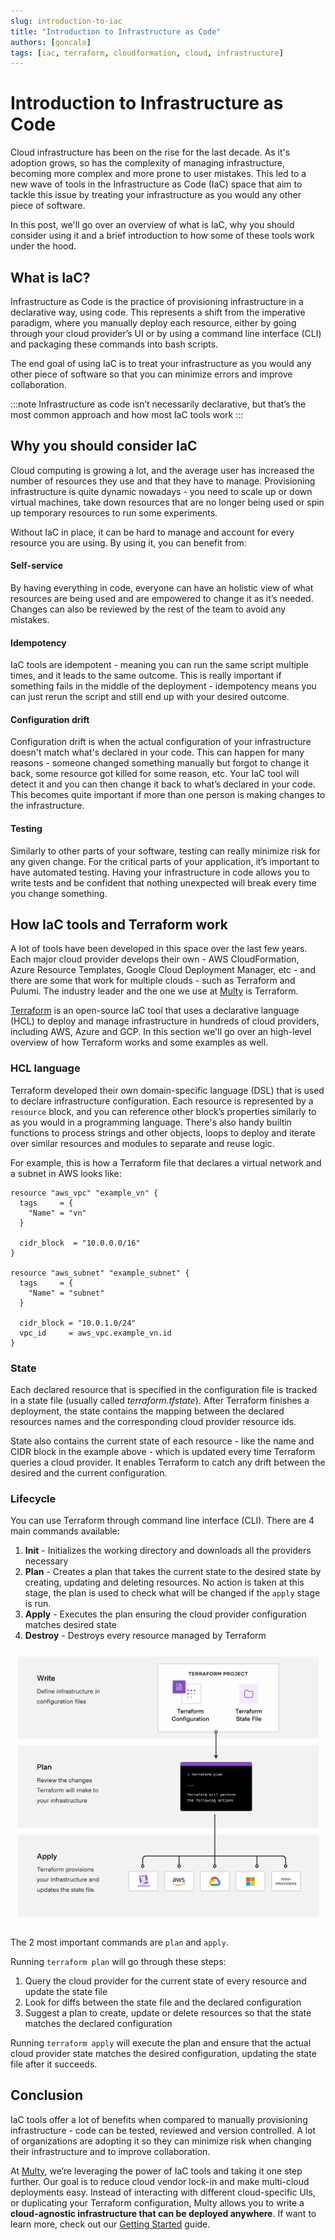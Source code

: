 ```yaml
---
slug: introduction-to-iac
title: "Introduction to Infrastructure as Code"
authors: [goncalo]
tags: [iac, terraform, cloudformation, cloud, infrastructure]
---
```


# Introduction to Infrastructure as Code

Cloud infrastructure has been on the rise for the last decade. As it's adoption grows, so has the complexity of managing infrastructure, becoming more complex and more prone to user mistakes. This led to a new wave of tools in the Infrastructure as Code (IaC) space that aim to tackle this issue by treating your infrastructure as you would any other piece of software. 

In this post, we'll go over an overview of what is IaC, why you should consider using it and a brief introduction to how some of these tools work under the hood.

<!--truncate-->

## What is IaC?

Infrastructure as Code is the practice of provisioning infrastructure in a declarative way, using code. This represents a shift from the imperative paradigm, where you manually deploy each resource, either by going through your cloud provider’s UI or by using a command line interface (CLI) and packaging these commands into bash scripts. 

The end goal of using IaC is to treat your infrastructure as you would any other piece of software so that you can minimize errors and improve collaboration.

:::note
Infrastructure as code isn’t necessarily declarative, but that’s the most common approach and how most IaC tools work 
:::

## Why you should consider IaC

Cloud computing is growing a lot, and the average user has increased the number of resources they use and that they have to manage. Provisioning infrastructure is quite dynamic nowadays - you need to scale up or down virtual machines, take down resources that are no longer being used or spin up temporary resources to run some experiments.

Without IaC in place, it can be hard to manage and account for every resource you are using. By using it, you can benefit from:

#### Self-service

By having everything in code, everyone can have an holistic view of what resources are being used and are empowered to change it as it’s needed. Changes can also be reviewed by the rest of the team to avoid any mistakes.

#### Idempotency

IaC tools are idempotent - meaning you can run the same script multiple times, and it leads to the same outcome. This is really important if something fails in the middle of the deployment - idempotency means you can just rerun the script and still end up with your desired outcome.

#### Configuration drift

Configuration drift is when the actual configuration of your infrastructure doesn't match what's declared in your code. This can happen for many reasons - someone changed something manually but forgot to change it back, some resource got killed for some reason, etc.
Your IaC tool will detect it and you can then change it back to what’s declared in your code. This becomes quite important if more than one person is making changes to the infrastructure.

#### Testing
Similarly to other parts of your software, testing can really minimize risk for any given change. For the critical parts of your application, it’s important to have automated testing.
Having your infrastructure in code allows you to write tests and be confident that nothing unexpected will break every time you change something.

## How IaC tools and Terraform work

A lot of tools have been developed in this space over the last few years. Each major cloud provider develops their own - AWS CloudFormation, Azure Resource Templates, Google Cloud Deployment Manager, etc - and there are some that work for multiple clouds - such as Terraform and Pulumi. The industry leader and the one we use at [Multy](https://multy.dev?ref=intro-iac) is Terraform. 

[Terraform](https://terraform.io/) is an open-source IaC tool that uses a declarative language (HCL) to deploy and manage infrastructure in hundreds of cloud providers, including AWS, Azure and GCP.  In this section we'll go over an high-level overview of how Terraform works and some examples as well.

### HCL language

Terraform developed their own domain-specific language (DSL) that is used to declare infrastructure configuration. Each resource is represented by a `resource` block, and you can reference other block’s properties similarly to as you would in a programming language. There's also handy builtin functions to process strings and other objects, loops to deploy and iterate over similar resources and modules to separate and reuse logic.

For example, this is how a Terraform file that declares a virtual network and a subnet in AWS looks like:

```hcl
resource "aws_vpc" "example_vn" {
  tags     = {
    "Name" = "vn"
  }

  cidr_block  = "10.0.0.0/16"
}

resource "aws_subnet" "example_subnet" {
  tags     = {
    "Name" = "subnet"
  }

  cidr_block = "10.0.1.0/24"
  vpc_id     = aws_vpc.example_vn.id
}
```

### State

Each declared resource that is specified in the configuration file is tracked in a state file (usually called *terraform.tfstate*). After Terraform finishes a deployment, the state contains the mapping between the declared resources names and the corresponding cloud provider resource ids. 

State also contains the current state of each resource - like the name and CIDR block in the example above - which is updated every time Terraform queries a cloud provider. It enables Terraform to catch any drift between the desired and the current configuration.

### Lifecycle

You can use Terraform through command line interface (CLI). There are 4 main commands available:

1. **Init** - Initializes the working directory and downloads all the providers necessary
2. **Plan** - Creates a plan that takes the current state to the desired state by creating, updating and deleting resources. No action is taken at this stage, the plan is used to check what will be changed if the `apply` stage is run.
3. **Apply** - Executes the plan ensuring the cloud provider configuration matches desired state
4. **Destroy** - Destroys every resource managed by Terraform

![Terraform workflow](./tf-workflow.png)

The 2 most important commands are `plan` and `apply`.

Running `terraform plan` will go through these steps:

1. Query the cloud provider for the current state of every resource and update the state file
2. Look for diffs between the state file and the declared configuration
3. Suggest a plan to create, update or delete resources so that the state matches the declared configuration

Running `terraform apply` will execute the plan and ensure that the actual cloud provider state matches the desired configuration, updating the state file after it succeeds.



## Conclusion

IaC tools offer a lot of benefits when compared to manually provisioning infrastructure - code can be tested, reviewed and version controlled. A lot of organizations are adopting it so they can minimize risk when changing their infrastructure and to improve collaboration.

At [Multy](https://multy.dev?ref=intro-iac), we’re leveraging the power of IaC tools and taking it one step further. Our goal is to reduce cloud vendor lock-in and make multi-cloud deployments easy. Instead of interacting with different cloud-specific UIs, or duplicating your Terraform configuration, Multy allows you to write a **cloud-agnostic infrastructure that can be deployed anywhere**. If want to learn more, check out our [Getting Started](https://docs.multy.dev/getting-started) guide.
